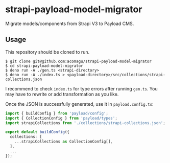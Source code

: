 # strapi-payload-model-migrator

Migrate models/components from Strapi V3 to Payload CMS.

## Usage

This repository should be cloned to run.

```shell
$ git clone git@github.com:acomagu/strapi-payload-model-migrator
$ cd strapi-payload-model-migrator
$ deno run -A ./gen.ts <strapi-directory>
$ deno run -A ./index.ts > <payload-directory>/src/collections/strapi-collections.json
```

I recommend to check `index.ts` for type errors after running `gen.ts`. You may have to rewrite or add transformation as you like.

Once the JSON is successfully generated, use it in `payload.config.ts`:

```typescript
import { buildConfig } from 'payload/config';
import { CollectionConfig } from 'payload/types';
import strapiCollections from './collections/strapi-collections.json';

export default buildConfig({
  collections: [
    ...strapiCollections as CollectionConfig[],
  ],
  ...
});
```
